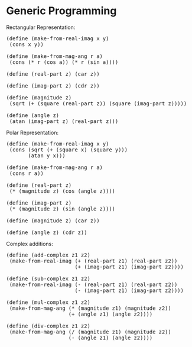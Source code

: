 Generic Programming
=================== 

Rectangular Representation:

<pre>
(define (make-from-real-imag x y)
 (cons x y))

(define (make-from-mag-ang r a)
 (cons (* r (cos a)) (* r (sin a))))

(define (real-part z) (car z))

(define (imag-part z) (cdr z))

(define (magnitude z) 
 (sqrt (+ (square (real-part z)) (square (imag-part z)))))

(define (angle z) 
 (atan (imag-part z) (real-part z)))
</pre>

Polar Representation:
<pre>
(define (make-from-real-imag x y)
 (cons (sqrt (+ (square x) (square y)))
       (atan y x)))

(define (make-from-mag-ang r a)
 (cons r a))

(define (real-part z) 
 (* (magnitude z) (cos (angle z))))

(define (imag-part z) 
 (* (magnitude z) (sin (angle z))))

(define (magnitude z) (car z))

(define (angle z) (cdr z))
</pre>

Complex additions:
<pre>
(define (add-complex z1 z2)
 (make-from-real-imag (+ (real-part z1) (real-part z2))
                      (+ (imag-part z1) (imag-part z2))))

(define (sub-complex z1 z2)
 (make-from-real-imag (- (real-part z1) (real-part z2))
                      (- (imag-part z1) (imag-part z2))))

(define (mul-complex z1 z2)
 (make-from-mag-ang (* (magnitude z1) (magnitude z2))
                    (+ (angle z1) (angle z2))))

(define (div-complex z1 z2)
 (make-from-mag-ang (/ (magnitude z1) (magnitude z2))
                    (- (angle z1) (angle z2))))
</pre>